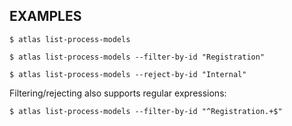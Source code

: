 ## EXAMPLES

    $ atlas list-process-models

    $ atlas list-process-models --filter-by-id "Registration"

    $ atlas list-process-models --reject-by-id "Internal"

Filtering/rejecting also supports regular expressions:

    $ atlas list-process-models --filter-by-id "^Registration.+$"
